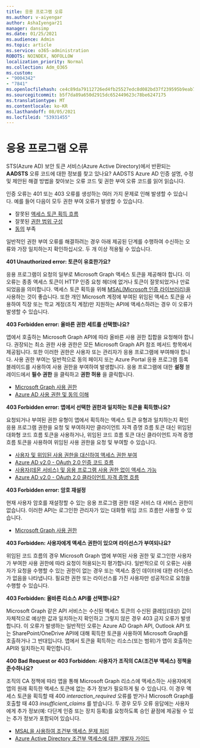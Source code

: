 ```yaml
---
title: 응용 프로그램 오류
ms.author: v-aiyengar
author: AshaIyengar21
manager: dansimp
ms.date: 01/25/2021
ms.audience: Admin
ms.topic: article
ms.service: o365-administration
ROBOTS: NOINDEX, NOFOLLOW
localization_priority: Normal
ms.collection: Adm_O365
ms.custom:
- "9004342"
- "7841"
ms.openlocfilehash: ce4c89da79112726ed4fb25527edc8d082bd37f239595b9eab7279abeeecfd7e
ms.sourcegitcommit: b5f7da89a650d2915dc652449623c78be6247175
ms.translationtype: MT
ms.contentlocale: ko-KR
ms.lasthandoff: 08/05/2021
ms.locfileid: "53931455"
---
```

# <a name="application-errors"></a>응용 프로그램 오류

STS(Azure AD) 보안 토큰 서비스(Azure Active Directory)에서 반환되는 **AADSTS** 오류 코드에 대한 정보를 찾고 있나요? AADSTS Azure AD 인증 설명, 수정 및 제안된 해결 방법을 찾아보는 오류 코드 및 권한 부여 오류 코드를 읽어 읽습니다. [](https://docs.microsoft.com/azure/active-directory/develop/reference-aadsts-error-codes)

인증 오류는 401 또는 403 오류를 생성하는 여러 가지 문제로 인해 발생할 수 있습니다. 예를 들어 다음이 모두 권한 부여 오류가 발생할 수 있습니다.

- 잘못된 [액세스 토큰 획득 흐름](https://docs.microsoft.com/azure/active-directory/develop/reference-aadsts-error-codes) 
- 잘못된 [권한 범위 구성](https://docs.microsoft.com/azure/active-directory/develop/active-directory-v2-scopes) 
- [동의](https://docs.microsoft.com/azure/active-directory/develop/active-directory-devhowto-multi-tenant-overview#understanding-user-and-admin-consent) 부족

일반적인 권한 부여 오류를 해결하려는 경우 아래 제공된 단계를 수행하여 수신하는 오류와 가장 일치하는지 확인하십시오. 두 개 이상 적용될 수 있습니다.

**401 Unauthorized error: 토큰이 유효한가요?**

응용 프로그램이 요청의 일부로 Microsoft Graph 액세스 토큰을 제공해야 합니다. 이 오류는 종종 액세스 토큰이 HTTP 인증 요청 헤더에 없거나 토큰이 잘못되었거나 만료되었음을 의미합니다. 액세스 토큰 획득을 위해 [MSAL(Microsoft 인증 라이브러리)을](https://docs.microsoft.com/azure/active-directory/develop/msal-overview) 사용하는 것이 좋습니다. 또한 개인 Microsoft 계정에 부여된 위임된 액세스 토큰을 사용하여 직장 또는 학교 계정(조직 계정)만 지원하는 API에 액세스하려는 경우 이 오류가 발생할 수 있습니다.

**403 Forbidden error: 올바른 권한 세트를 선택했나요?**

앱에서 호출하는 Microsoft Graph API에 따라 올바른 사용 권한 집합을 요청해야 합니다. 권장되는 최소 권한 사용 권한은 모든 Microsoft Graph API 참조 메서드 항목에서 제공됩니다. 또한 이러한 권한은 사용자 또는 관리자가 응용 프로그램에 부여해야 합니다. 사용 권한 부여는 일반적으로 동의 페이지 또는 Azure Portal 응용 프로그램 등록 블레이드를 사용하여 사용 권한을 부여하여 발생합니다. 응용 프로그램에 대한 **설정** 블레이드에서 **필수 권한** 을 클릭하고 **권한 허용** 을 클릭합니다.

- [Microsoft Graph 사용 권한](https://docs.microsoft.com/graph/permissions-reference) 
- [Azure AD 사용 권한 및 동의 이해](https://docs.microsoft.com/azure/active-directory/develop/v2-permissions-and-consent) 

**403 Forbidden error: 앱에서 선택한 권한과 일치하는 토큰을 획득했나요?**

요청되거나 부여된 권한 유형이 앱에서 획득하는 액세스 토큰 유형과 일치하는지 확인 응용 프로그램 권한을 요청 및 부여하지만 클라이언트 자격 증명 흐름 토큰 대신 위임된 대화형 코드 흐름 토큰을 사용하거나, 위임된 코드 흐름 토큰 대신 클라이언트 자격 증명 흐름 토큰을 사용하여 위임된 사용 권한을 요청 및 부여할 수 있습니다.

- [사용자 및 위임된 사용 권한을 대신하여 액세스 권한 부여](https://docs.microsoft.com/graph/auth_v2_user) 
- [Azure AD v2.0 - OAuth 2.0 인증 코드 흐름](https://docs.microsoft.com/azure/active-directory/develop/v2-oauth2-auth-code-flow) 
- [사용자(데몬 서비스) 및 응용 프로그램 사용 권한 없이 액세스 가능](https://docs.microsoft.com/graph/auth_v2_service) 
- [Azure AD v2.0 - OAuth 2.0 클라이언트 자격 증명 흐름](https://docs.microsoft.com/azure/active-directory/develop/v2-oauth2-client-creds-grant-flow) 

**403 Forbidden error: 암호 재설정**

현재 사용자 암호를 재설정할 수 있는 응용 프로그램 권한 데몬 서비스 대 서비스 권한이 없습니다. 이러한 API는 로그인한 관리자가 있는 대화형 위임 코드 흐름만 사용할 수 있습니다.

- [Microsoft Graph 사용 권한](https://docs.microsoft.com/graph/permissions-reference)

**403 Forbidden: 사용자에게 액세스 권한이 있으며 라이선스가 부여되나요?**

위임된 코드 흐름의 경우 Microsoft Graph 앱에 부여된 사용 권한 및 로그인한 사용자가 부여한 사용 권한에 따라 요청이 허용되는지 평가합니다. 일반적으로 이 오류는 사용자가 요청을 수행할 수 있는 권한이 없는 경우 또는 액세스 중인 데이터에 대한 라이센스가 없음을 나타냅니다. 필요한 권한 또는 라이선스를 가진 사용자만 성공적으로 요청을 수행할 수 있습니다.

**403 Forbidden: 올바른 리소스 API를 선택했나요?**

Microsoft Graph 같은 API 서비스는 수신된 액세스 토큰의 수신된 클레임(대상) 값이 자체적으로 예상한 값과 일치하는지 확인하고 그렇지 않은 경우 403 금지 오류가 발생합니다. 이 오류가 발생하는 일반적인 오류는 Azure AD Graph API, Outlook API 또는 SharePoint/OneDrive API에 대해 획득한 토큰을 사용하여 Microsoft Graph를 호출하거나 그 반대입니다. 앱에서 토큰을 획득하는 리소스(또는 범위)가 앱이 호출하는 API와 일치하는지 확인합니다.

**400 Bad Request or 403 Forbidden: 사용자가 조직의 CA(조건부 액세스) 정책을 준수하나요?**

조직의 CA 정책에 따라 앱을 통해 Microsoft Graph 리소스에 액세스하는 사용자에게 앱의 원래 획득한 액세스 토큰에 없는 추가 정보가 필요하게 될 수 있습니다. 이 경우 액세스 토큰을 획득할 때 400 *interaction_required* 오류를 받거나 Microsoft Graph를 호출할 때 403 *insufficient_claims* 를 받습니다. 두 경우 모두 오류 응답에는 사용자에게 추가 정보(예: 다단계 인증 또는 장치 등록)를 요청하도록 승인 끝점에 제공될 수 있는 추가 정보가 포함되어 있습니다.

- [MSAL을 사용하여 조건부 액세스 문제 처리 ](https://docs.microsoft.com/azure/active-directory/develop/msal-handling-exceptions#conditional-access-and-claims-challenges)
- [Azure Active Directory 조건부 액세스에 대한 개발자 가이드](https://docs.microsoft.com/azure/active-directory/develop/conditional-access-dev-guide)
